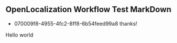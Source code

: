 ## OpenLocalization Workflow Test MarkDown
* 070009f8-4955-4fc2-8ff8-6b54feed99a8 
thanks!

Hello world